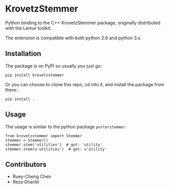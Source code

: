 # KrovetzStemmer

Python binding to the C++ KrovetzStemmer package, originally distributed with
the Lemur toolkit.

The extension is compatible with both python 2.6 and python 3.x.


## Installation ##

The package is on PyPI so usually you just go:

    pip install krovetzstemmer

Or you can choose to clone this repo, cd into it, and install the package from there:

    pip install .


## Usage ##

The usage is similar to the python package `porterstemmer`.

    from krovetzstemmer import Stemmer
    stemmer = Stemmer()
    stemmer.stem('utilities')  # got: 'utility'
    stemmer.stem(u'utilities')  # got: u'utility'

## Contributors ##

* Ruey-Cheng Chen
* Reza Gharibi
